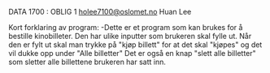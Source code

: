 DATA 1700 : OBLIG 1
holee7100@oslomet.no
Huan Lee

Kort forklaring av program: 
-Dette er et program som kan brukes for å bestille kinobilleter. Den har ulike inputter som brukeren skal fylle ut. Når den er fylt ut skal man trykke på "kjøp billett" for at det skal "kjøpes" og det vil dukke opp under "Alle billetter" Det er også en knap "slett alle billetter" som sletter alle billettene brukeren har satt inn.
